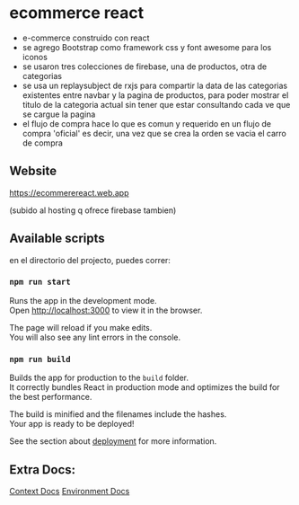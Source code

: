 # ecommerce react
- e-commerce construido con react
- se agrego Bootstrap como framework css y font awesome para los iconos
- se usaron tres colecciones de firebase, una de productos, otra de categorias
- se usa un replaysubject de rxjs para compartir la data de las categorias existentes entre navbar y la pagina de productos, para poder mostrar el titulo de la categoria actual sin tener que estar consultando cada ve que se cargue la pagina
- el flujo de compra hace lo que es comun y requerido en un flujo de compra 'oficial' es decir, una vez que se crea la orden
se vacia el carro de compra 

## Website 

https://ecommerereact.web.app

(subido al hosting q ofrece firebase tambien)

## Available scripts 

en el directorio del projecto, puedes correr:

### `npm run start`

Runs the app in the development mode.<br />
Open [http://localhost:3000](http://localhost:3000) to view it in the browser.

The page will reload if you make edits.<br />
You will also see any lint errors in the console.

### `npm run build`

Builds the app for production to the `build` folder.<br />
It correctly bundles React in production mode and optimizes the build for the best performance.

The build is minified and the filenames include the hashes.<br />
Your app is ready to be deployed!

See the section about [deployment](https://facebook.github.io/create-react-app/docs/deployment) for more information.

## Extra Docs:
[Context Docs](./docs/Context.md)
[Environment Docs](./docs/Environment.md)